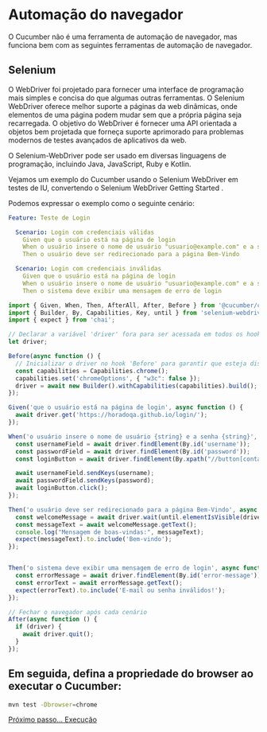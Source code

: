 # Automação do navegador

O Cucumber não é uma ferramenta de automação de navegador, mas funciona bem com as seguintes ferramentas de automação de navegador.

## Selenium 

O WebDriver foi projetado para fornecer uma interface de programação mais simples e concisa do que algumas outras ferramentas. O Selenium WebDriver oferece melhor suporte a páginas da web dinâmicas, onde elementos de uma página podem mudar sem que a própria página seja recarregada. O objetivo do WebDriver é fornecer uma API orientada a objetos bem projetada que forneça suporte aprimorado para problemas modernos de testes avançados de aplicativos da web.

O Selenium-WebDriver pode ser usado em diversas linguagens de programação, incluindo Java, JavaScript, Ruby e Kotlin.

Vejamos um exemplo do Cucumber usando o Selenium WebDriver em testes de IU, convertendo o Selenium WebDriver Getting Started .

Podemos expressar o exemplo como o seguinte cenário:

```yaml
Feature: Teste de Login

  Scenario: Login com credenciais válidas
    Given que o usuário está na página de login
    When o usuário insere o nome de usuário "usuario@example.com" e a senha "1q2w3e4r"
    Then o usuário deve ser redirecionado para a página Bem-Vindo

  Scenario: Login com credenciais inválidas
    Given que o usuário está na página de login
    When o usuário insere o nome de usuário "usuario@example.com" e a senha "senha_errada"
    Then o sistema deve exibir uma mensagem de erro de login
```

```javascript
import { Given, When, Then, AfterAll, After, Before } from '@cucumber/cucumber';
import { Builder, By, Capabilities, Key, until } from 'selenium-webdriver';
import { expect } from 'chai';

// Declarar a variável 'driver' fora para ser acessada em todos os hooks.
let driver;

Before(async function () {
  // Inicializar o driver no hook 'Before' para garantir que esteja disponível antes de cada cenário
  const capabilities = Capabilities.chrome();
  capabilities.set('chromeOptions', { "w3c": false });
  driver = await new Builder().withCapabilities(capabilities).build();
});

Given('que o usuário está na página de login', async function () {
  await driver.get('https://horadoqa.github.io/login/');
});

When('o usuário insere o nome de usuário {string} e a senha {string}', async function (username, password) {
  const usernameField = await driver.findElement(By.id('username'));
  const passwordField = await driver.findElement(By.id('password'));
  const loginButton = await driver.findElement(By.xpath("//button[contains(text(),'Entrar')]"));

  await usernameField.sendKeys(username);
  await passwordField.sendKeys(password);
  await loginButton.click();
});

Then('o usuário deve ser redirecionado para a página Bem-Vindo', async function () {
  const welcomeMessage = await driver.wait(until.elementIsVisible(driver.findElement(By.id('inicio'))), 1000);
  const messageText = await welcomeMessage.getText();
  console.log("Mensagem de boas-vindas:", messageText);
  expect(messageText).to.include('Bem-vindo');
});


Then('o sistema deve exibir uma mensagem de erro de login', async function () {
  const errorMessage = await driver.findElement(By.id('error-message'));
  const errorText = await errorMessage.getText();
  expect(errorText).to.include('E-mail ou senha inválidos!');
});

// Fechar o navegador após cada cenário
After(async function () {
  if (driver) {
    await driver.quit();  
  }
});

```

## Em seguida, defina a propriedade do browser ao executar o Cucumber:

```bash
mvn test -Dbrowser=chrome
```

[Próximo passo... Execução](execucao.md)